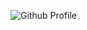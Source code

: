 ![Github Profile](https://user-images.githubusercontent.com/55754148/112737871-3795c180-8fa1-11eb-837d-aa28c220f498.png)
